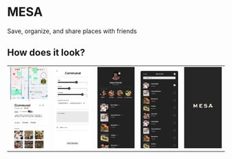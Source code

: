 # MESA
Save, organize, and share places with friends

## How does it look? 
<table>
  <tr>
    <td><img src="https://github.com/drewharts/Loc/blob/main/RestaurantSearchView.png?raw=true" width="300"></td>
    <td><img src="https://github.com/drewharts/Loc/blob/main/RestaurantReviewPage.png?raw=true" width="300"></td>
    <td><img src="https://github.com/drewharts/Loc/blob/main/ProfilePage.png?raw=true" width="300"></td>
    <td><img src="https://github.com/drewharts/Loc/blob/main/ListPage.png?raw=true" width="300"></td>
    <td><img src="https://github.com/drewharts/Loc/blob/main/SplashScreen.png?raw=true" width="300"></td>

  </tr>
</table>

